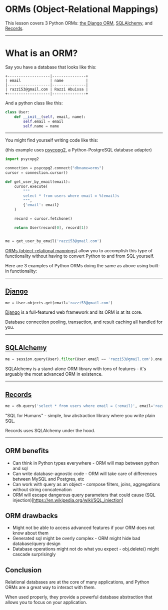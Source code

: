 # ORMs (Object-Relational Mappings)

This lesson covers 3 Python ORMs: [the Django ORM](docs.djangoproject.com/#the-model-layer), [SQLAlchemy](http://docs.sqlalchemy.org/), and [Records](https://github.com/kennethreitz/records).

---

# What is an ORM?

Say you have a database that looks like this:

```
+-------------------|---------------+
| email             | name          |
|-------------------|---------------|
| razzi53@gmail.com | Razzi Abuissa |
+-------------------|---------------+
```

And a python class like this:


```python
class User:
    def __init__(self, email, name):
        self.email = email
        self.name = name
```

---

You might find yourself writing code like this:

(this example uses [psycopg2](https://pypi.python.org/pypi/psycopg2), a Python-PostgreSQL database adapter)

```python
import psycopg2

connection = psycopg2.connect("dbname=orms")
cursor = connection.cursor()

def get_user_by_email(email):
    cursor.execute(
        """
        select * from users where email = %(email)s
        """,
        {'email': email}
    )

    record = cursor.fetchone()

    return User(record[0], record[1])


me = get_user_by_email('razzi53@gmail.com')
```

[ORMs (object-relational mappings)](https://en.wikipedia.org/wiki/Object-relational_mapping) allow you to accomplish this type of functionality without having to convert Python to and from SQL yourself.

Here are 3 examples of Python ORMs doing the same as above using built-in functionality:

---

## [Django](docs.djangoproject.com/#the-model-layer)

```python
me = User.objects.get(email='razzi53@gmail.com')
```

[Django](docs.djangoproject.com) is a full-featured web framework and its ORM is at its core.

Database connection pooling, transaction, and result caching all handled for you.

---

## [SQLAlchemy](http://docs.sqlalchemy.org/)

```python
me = session.query(User).filter(User.email == 'razzi53@gmail.com').one()
```

SQLAlchemy is a stand-alone ORM library with tons of features - it's arguably the most advanced ORM in existence.

---

## [Records](https://github.com/kennethreitz/records)

```python
me = db.query('select * from users where email = (:email)', email='razzi53@gmail.com')[0]
```

"SQL for Humans" - simple, low abstraction library where you write plain SQL.

Records uses SQLAlchemy under the hood.

---

## ORM benefits

- Can think in Python types everywhere - ORM will map between python and sql
- Can write database-agnostic code - ORM will take care of differences between MySQL and Postgres, etc
- Can work with query as an object - compose filters, joins, aggregations without string concatenation
- ORM will escape dangerous query parameters that could cause (SQL injection)[https://en.wikipedia.org/wiki/SQL_injection]

## ORM drawbacks

- Might not be able to access advanced features if your ORM does not know about them
- Generated sql might be overly complex - ORM might hide bad database/query design
- Database operations might not do what you expect - obj.delete() might cascade surprisingly

## Conclusion

Relational databases are at the core of many applications, and Python ORMs are a great way to interact with them.

When used properly, they provide a powerful database abstraction that allows you to focus on your application.

